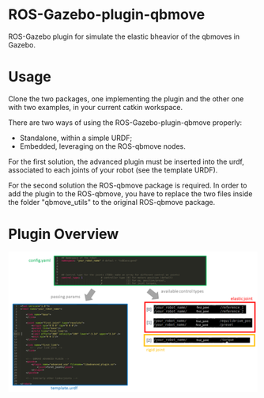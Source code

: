 # ROS-Gazebo-plugin-qbmove
ROS-Gazebo plugin for simulate the elastic bheavior of the qbmoves in Gazebo.

# Usage 
Clone the two packages, one implementing the plugin and the other one with two examples, in your current catkin workspace.

There are two ways of using the ROS-Gazebo-plugin-qbmove properly:
- Standalone, within a simple URDF;
- Embedded, leveraging on the ROS-qbmove nodes.

For the first solution, the advanced plugin must be inserted into the urdf, associated to each joints of your robot (see the template URDF).

For the second solution the ROS-qbmove package is required. 
In order to add the plugin to the ROS-qbmove, you have to replace the two files inside the folder "qbmove_utils" to the original ROS-qbmove package.

# Plugin Overview
![](advanced_plugin/pics/Overview_Plugin.png)

